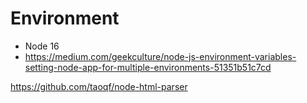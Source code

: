 # Environment
* Node 16
* https://medium.com/geekculture/node-js-environment-variables-setting-node-app-for-multiple-environments-51351b51c7cd

https://github.com/taoqf/node-html-parser
